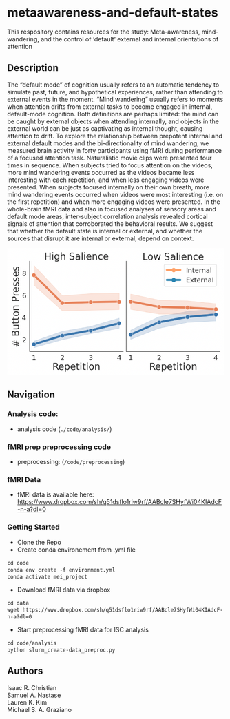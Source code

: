 # metaawareness-and-default-states

This respository contains resources for the study: Meta-awareness, mind-wandering, and the control of ‘default’ external and internal orientations of attention


## Description

The “default mode” of cognition usually refers to an automatic tendency to simulate past, future, and hypothetical experiences, rather than attending to external events in the moment. “Mind wandering” usually refers to moments when attention drifts from external tasks to become engaged in internal, default-mode cognition. Both definitions are perhaps limited: the mind can be caught by external objects when attending internally, and objects in the external world can be just as captivating as internal thought, causing attention to drift. To explore the relationship between prepotent internal and external default modes and the bi-directionality of mind wandering, we measured brain activity in forty participants using fMRI during performance of a focused attention task. Naturalistic movie clips were presented four times in sequence. When subjects tried to focus attention on the videos, more mind wandering events occurred as the videos became less interesting with each repetition, and when less engaging videos were presented. When subjects focused internally on their own breath, more mind wandering events occurred when videos were most interesting (i.e. on the first repetition) and when more engaging videos were presented. In the whole-brain fMRI data and also in focused analyses of sensory areas and default mode areas, inter-subject correlation analysis revealed cortical signals of attention that corroborated the behavioral results. We suggest that whether the default state is internal or external, and whether the sources that disrupt it are internal or external, depend on context. 

![Figure](./figure.png)


## Navigation


### Analysis code:
- analysis code (`./code/analysis/`)

### fMRI prep preprocessing code
- preprocessing: (`/code/preprocessing`)

### fMRI Data
- fMRI data is available here: https://www.dropbox.com/sh/q51dsflo1riw9rf/AABcle7SHyfWi04KIAdcF-n-a?dl=0

### Getting Started
* Clone the Repo
* Create conda environement from .yml file
```
cd code
conda env create -f environment.yml
conda activate mei_project
```

* Download fMRI data via dropbox
```
cd data
wget https://www.dropbox.com/sh/q51dsflo1riw9rf/AABcle7SHyfWi04KIAdcF-n-a?dl=0
```

* Start preprocessing fMRI data for ISC analysis
```
cd code/analysis
python slurm_create-data_preproc.py
```

## Authors
Isaac R. Christian <br>
Samuel A. Nastase <br>
Lauren K. Kim  <br>
Michael S. A. Graziano
